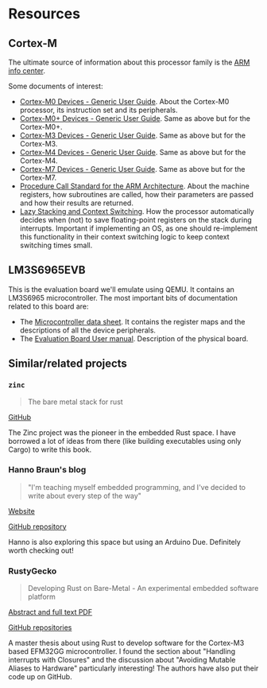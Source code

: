 # Resources

## Cortex-M

The ultimate source of information about this processor family is the [ARM info center][0].

[0]: http://infocenter.arm.com/help/index.jsp?topic=/com.arm.doc.set.cortexm/index.html

Some documents of interest:

- [Cortex-M0 Devices - Generic User Guide][0]. About the Cortex-M0 processor, its instruction set
  and its peripherals.
- [Cortex-M0+ Devices - Generic User Guide][1]. Same as above but for the Cortex-M0+.
- [Cortex-M3 Devices - Generic User Guide][2]. Same as above but for the Cortex-M3.
- [Cortex-M4 Devices - Generic User Guide][3]. Same as above but for the Cortex-M4.
- [Cortex-M7 Devices - Generic User Guide][4]. Same as above but for the Cortex-M7.
- [Procedure Call Standard for the ARM Architecture][5]. About the machine registers, how
  subroutines are called, how their parameters are passed and how their results are returned.
- [Lazy Stacking and Context Switching][6]. How the processor automatically decides when (not) to
  save floating-point registers on the stack during interrupts. Important if implementing an OS, as
  one should re-implement this functionality in their context switching logic to keep context
  switching times small.

[0]: http://infocenter.arm.com/help/topic/com.arm.doc.dui0497a/DUI0497A_cortex_m0_r0p0_generic_ug.pdf
[1]: http://infocenter.arm.com/help/topic/com.arm.doc.dui0662b/DUI0662B_cortex_m0p_r0p1_dgug.pdf
[2]: http://infocenter.arm.com/help/topic/com.arm.doc.dui0552a/DUI0552A_cortex_m3_dgug.pdf
[3]: http://infocenter.arm.com/help/topic/com.arm.doc.dui0553a/DUI0553A_cortex_m4_dgug.pdf
[4]: http://infocenter.arm.com/help/topic/com.arm.doc.dui0646a/DUI0646A_cortex_m7_dgug.pdf
[5]: http://infocenter.arm.com/help/topic/com.arm.doc.ihi0042f/IHI0042F_aapcs.pdf
[6]: http://infocenter.arm.com/help/topic/com.arm.doc.dai0298a/DAI0298A_cortex_m4f_lazy_stacking_and_context_switching.pdf

## LM3S6965EVB

This is the evaluation board we'll emulate using QEMU. It contains an LM3S6965 microcontroller. The
most important bits of documentation related to this board are:

- The [Microcontroller data sheet][6]. It contains the register maps and the descriptions of all the
  device peripherals.
- The [Evaluation Board User manual][7]. Description of the physical board.
  
[6]: http://www.ti.com/lit/ds/symlink/lm3s6965.pdf
[7]: http://www.ti.com/lit/ug/spmu029a/spmu029a.pdf

## Similar/related projects

### `zinc`

> The bare metal stack for rust

[GitHub](https://github.com/hackndev/zinc)

The Zinc project was the pioneer in the embedded Rust space. I have borrowed a lot of ideas from
there (like building executables using only Cargo) to write this book.

### Hanno Braun's blog

> "I'm teaching myself embedded programming, and I've decided to write about every step of the way"

[Website](http://embedded.hannobraun.de/)

[GitHub repository](https://github.com/hannobraun/embedded)

Hanno is also exploring this space but using an Arduino Due. Definitely worth checking out!

### RustyGecko

> Developing Rust on Bare-Metal - An experimental embedded software platform

[Abstract and full text PDF](https://brage.bibsys.no/xmlui/handle/11250/2352353)

[GitHub repositories](https://github.com/RustyGecko)

A master thesis about using Rust to develop software for the Cortex-M3 based EFM32GG
microcontroller. I found the section about "Handling interrupts with Closures" and the discussion
about "Avoiding Mutable Aliases to Hardware" particularly interesting! The authors have also put
their code up on GitHub.
